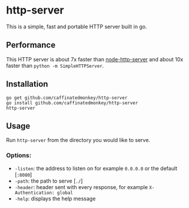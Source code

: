 http-server
==============

This is a simple, fast and portable HTTP server built in go.

Performance
-----------

This HTTP server is about 7x faster than [node-http-server](//github.com/nodeapps/http-server)
and about 10x faster than `python -m SimpleHTTPServer`.

Installation
------------

    go get github.com/caffinatedmonkey/http-server
    go install github.com/caffinatedmonkey/http-server
    http-server

Usage
-----

Run `http-server` from the directory you would like to serve.

### Options:
 - `-listen`: the address to listen on for example `0.0.0.0` or the default
[`:8080`]
 - `-path`: the path to serve [`./`]
 - `-header`: header sent with every response, for example `X-Authentication:
global`
 - `-help`: displays the help message

